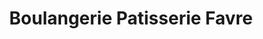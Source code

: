 ---
title: "Boulangerie Patisserie Favre"
url: /thonon-les-bains/boulangerie-patisserie-favre/
shop: Bäckerei
---
